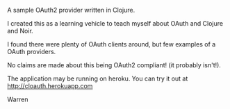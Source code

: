 
A sample OAuth2 provider written in Clojure. 

I created this as a learning vehicle to teach myself about OAuth and Clojure and Noir. 

I found there were plenty of OAuth clients around, but few examples of a OAuth providers. 

No claims are made about this being OAuth2 compliant! (it probably isn't!). 

The application may be running on heroku. You can try it out at http://cloauth.herokuapp.com

Warren
